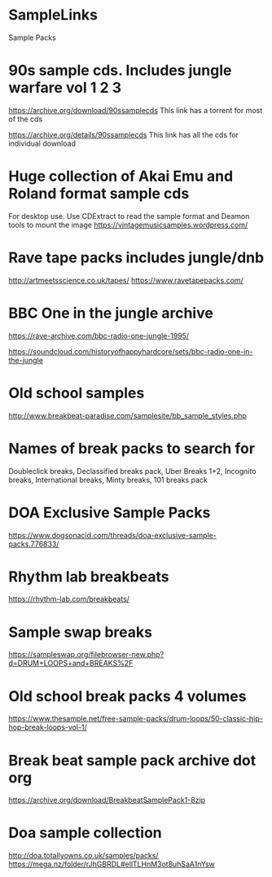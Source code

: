 # SampleLinks
Sample Packs

# 90s sample cds. Includes jungle warfare vol 1 2 3
https://archive.org/download/90ssamplecds This link has a torrent for most of the cds

https://archive.org/details/90ssamplecds This link has all the cds for individual download

# Huge collection of Akai Emu and Roland format sample cds
For desktop use. Use CDExtract to read the sample format and Deamon tools to mount the image
https://vintagemusicsamples.wordpress.com/

# Rave tape packs includes jungle/dnb
http://artmeetsscience.co.uk/tapes/
https://www.ravetapepacks.com/

# BBC One in the jungle archive
https://rave-archive.com/bbc-radio-one-jungle-1995/

https://soundcloud.com/historyofhappyhardcore/sets/bbc-radio-one-in-the-jungle

# Old school samples
http://www.breakbeat-paradise.com/samplesite/bb_sample_styles.php

# Names of break packs to search for
Doubleclick breaks, Declassified breaks pack, Uber Breaks 1+2, Incognito breaks, International breaks, Minty breaks, 101 breaks pack

# DOA Exclusive Sample Packs 
https://www.dogsonacid.com/threads/doa-exclusive-sample-packs.776833/

# Rhythm lab breakbeats
https://rhythm-lab.com/breakbeats/

# Sample swap breaks
https://sampleswap.org/filebrowser-new.php?d=DRUM+LOOPS+and+BREAKS%2F

# Old school break packs 4 volumes
https://www.thesample.net/free-sample-packs/drum-loops/50-classic-hip-hop-break-loops-vol-1/

# Break beat sample pack archive dot org
https://archive.org/download/BreakbeatSamplePack1-8zip

# Doa sample collection
http://doa.totallyowns.co.uk/samples/packs/
https://mega.nz/folder/rJhGBRDL#ellTLHnM3ot8uhSaA1nYsw
